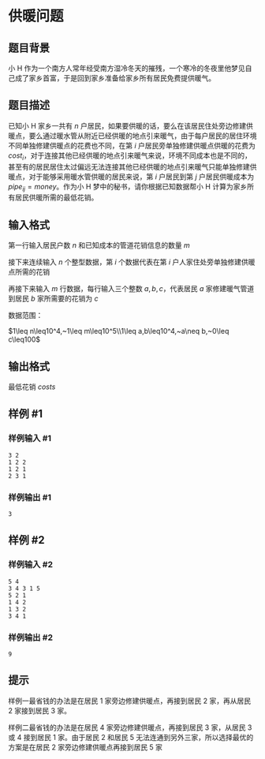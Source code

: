 # 供暖问题

## 题目背景

小 H 作为一个南方人常年经受南方湿冷冬天的摧残，一个寒冷的冬夜里他梦见自己成了家乡首富，于是回到家乡准备给家乡所有居民免费提供暖气。

## 题目描述

已知小 H 家乡一共有 $n$ 户居民，如果要供暖的话，要么在该居民住处旁边修建供暖点，要么通过暖水管从附近已经供暖的地点引来暖气，由于每户居民的居住环境不同单独修建供暖点的花费也不同，在第 $i$ 户居民旁单独修建供暖点供暖的花费为 $cost_i$，对于连接其他已经供暖的地点引来暖气来说，环境不同成本也是不同的，甚至有的居民居住太过偏远无法连接其他已经供暖的地点引来暖气只能单独修建供暖点，对于能够采用暖水管供暖的居民来说，第 $i$ 户居民到第 $j$ 户居民供暖成本为 $pipe_{ij}=money$。作为小 H 梦中的秘书，请你根据已知数据帮小 H 计算为家乡所有居民供暖所需的最低花销。

## 输入格式

第一行输入居民户数 $n$ 和已知成本的管道花销信息的数量 $m$

接下来连续输入 $n$ 个整型数据，第 $i$ 个数据代表在第 $i$ 户人家住处旁单独修建供暖点所需的花销

再接下来输入 $m$ 行数据，每行输入三个整数 $a,b,c$，代表居民 $a$ 家修建暖气管道到居民 $b$ 家所需要的花销为 $c$

数据范围：

$1\leq n\leq10^4,~1\leq m\leq10^5\\1\leq a,b\leq10^4,~a\neq b,~0\leq c\leq100$

## 输出格式

最低花销 $costs$

## 样例 #1

### 样例输入 #1

```
3 2 
1 2 2
1 2 1
2 3 1
```

### 样例输出 #1

```
3
```

## 样例 #2

### 样例输入 #2

```
5 4
3 4 3 1 5
5 2 1
1 4 2
1 3 2
3 4 1
```

### 样例输出 #2

```
9
```

## 提示

样例一最省钱的办法是在居民 1 家旁边修建供暖点，再接到居民 2 家，再从居民 2 家接到居民 3 家。

样例二最省钱的办法是在居民 4 家旁边修建供暖点，再接到居民 3 家，从居民 3 或 4 接到居民 1 家。由于居民 2 和居民 5 无法连通到另外三家，所以选择最优的方案是在居民 2 家旁边修建供暖点再接到居民 5 家